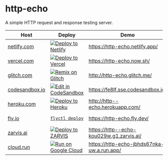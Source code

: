 # http-echo

A simple HTTP request and response testing server.

| Host               | Deploy                                                           | Demo                                       | Status                  | Response                  |
| ------------------ | ---------------------------------------------------------------- | ------------------------------------------ | ----------------------- | ------------------------- |
| [netlify.com][]    | [![Deploy to Netlify][netlify-button]][netlify-deploy]           | https://http-echo.netlify.app/             | ![netlify-status][]     | ![netlify-response][]     |
| [vercel.com][]     | [![Deploy to Vercel][vercel-button]][vercel-deploy]              | https://http-echo.now.sh/                  | ![vercel-status][]      | ![vercel-response][]      |
| [glitch.com][]     | [![Remix on Glitch][glitch-button]][glitch-deploy]               | http://http-echo.glitch.me/                | ![glitch-status][]      | ![glitch-response][]      |
| [codesandbox.io][] | [![Edit in CodeSandbox][codesandbox-button]][codesandbox-deploy] | https://fe8lf.sse.codesandbox.io/          | ![codesandbox-status][] | ![codesandbox-response][] |
| [heroku.com][]     | [![Deploy to Heroku][heroku-button]][heroku-deploy]              | http://http--echo.herokuapp.com/           | ![heroku-status][]      | ![heroku-response][]      |
| [fly.io][]         | [`flyctl deploy`][fly-deploy]                                    | https://http-echo.fly.dev/                 | ![fly-status][]         | ![fly-response][]         |
| [zarvis.ai][]      | [![Deploy to ZARVIS][zarvis-button]][zarvis-deploy]              | https://http--echo-kou029w.g1.zarvis.ai/   | ![zarvis-status][]      | ![zarvis-response][]      |
| [cloud.run][]      | [![Run on Google Cloud][cloud-run-button]][cloud-run-deploy]     | https://http-echo-jbhds67nka-uw.a.run.app/ | ![cloud-run-status][]   | ![cloud-run-response][]   |

[netlify.com]: https://www.netlify.com/
[netlify-button]: https://www.netlify.com/img/deploy/button.svg
[netlify-deploy]: https://app.netlify.com/start/deploy?repository=https://github.com/kou029w/http-echo
[netlify-status]: https://badgen.net/uptime-robot/month/m785227106-68817ca23ae856b934c57eae
[netlify-response]: https://badgen.net/uptime-robot/response/m785227106-68817ca23ae856b934c57eae
[vercel.com]: https://vercel.com/
[vercel-button]: https://vercel.com/button
[vercel-deploy]: https://vercel.com/import/project?template=https://github.com/kou029w/http-echo
[vercel-status]: https://badgen.net/uptime-robot/month/m785227110-ad9ed6f027362deca73c5545
[vercel-response]: https://badgen.net/uptime-robot/response/m785227110-ad9ed6f027362deca73c5545
[glitch.com]: https://glitch.com/
[glitch-deploy]: https://glitch.com/edit/#!/remix/http-echo
[glitch-button]: https://cdn.gomix.com/f3620a78-0ad3-4f81-a271-c8a4faa20f86%2Fremix-button.svg
[glitch-status]: https://badgen.net/uptime-robot/month/m785227116-60a6ec863194a72b1d5f091c
[glitch-response]: https://badgen.net/uptime-robot/response/m785227116-60a6ec863194a72b1d5f091c
[codesandbox.io]: https://codesandbox.io/
[codesandbox-deploy]: https://codesandbox.io/s/github/kou029w/http-echo
[codesandbox-button]: https://codesandbox.io/static/img/play-codesandbox.svg
[codesandbox-status]: https://badgen.net/uptime-robot/month/m785227117-34a9b06a4bc58cc3af4368f1
[codesandbox-response]: https://badgen.net/uptime-robot/response/m785227117-34a9b06a4bc58cc3af4368f1
[heroku.com]: https://heroku.com/
[heroku-button]: https://www.herokucdn.com/deploy/button.svg
[heroku-deploy]: https://heroku.com/deploy
[heroku-status]: https://badgen.net/uptime-robot/month/m785227119-1d8c419a430eda6331afb456
[heroku-response]: https://badgen.net/uptime-robot/response/m785227119-1d8c419a430eda6331afb456
[fly.io]: https://fly.io/
[fly-deploy]: https://fly.io/docs/speedrun/
[fly-status]: https://badgen.net/uptime-robot/month/m785227121-c123ab01967bdea4c74d9592
[fly-response]: https://badgen.net/uptime-robot/response/m785227121-c123ab01967bdea4c74d9592
[zarvis.ai]: https://zarvis.ai/
[zarvis-button]: https://zarvis.ai/api/open/button.svg
[zarvis-deploy]: https://zarvis.ai/api/open
[zarvis-status]: https://badgen.net/uptime-robot/month/m785227125-fa52f0e9aeb45093812711c3
[zarvis-response]: https://badgen.net/uptime-robot/response/m785227125-fa52f0e9aeb45093812711c3
[cloud.run]: https://cloud.run/
[cloud-run-button]: https://deploy.cloud.run/button.svg
[cloud-run-deploy]: https://deploy.cloud.run
[cloud-run-status]: https://badgen.net/uptime-robot/month/m785227129-d960a8a50ba6f79398c4106e
[cloud-run-response]: https://badgen.net/uptime-robot/response/m785227129-d960a8a50ba6f79398c4106e
